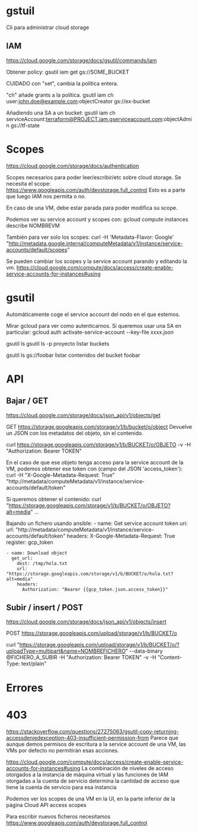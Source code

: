 # gstuil
Cli para administrar cloud storage

## IAM
https://cloud.google.com/storage/docs/gsutil/commands/iam

Obtener policy:
gsutil iam get gs://SOME_BUCKET

CUIDADO con "set", cambia la política entera.

"ch" añade grants a la política.
gsutil iam ch user:john.doe@example.com:objectCreator gs://ex-bucket

Añadiendo una SA a un bucket:
gsutil iam ch serviceAccount:terraform@PROJECT.iam.gserviceaccount.com:objectAdmin gs://tf-state


# Scopes
https://cloud.google.com/storage/docs/authentication

Scopes necesarios para poder leer/escribir/etc sobre cloud storage.
Se necesita el scope: https://www.googleapis.com/auth/devstorage.full_control
Esto es a parte que luego IAM nos permita o no.

En caso de una VM, debe estar parada para poder modifica su scope.

Podemos ver su service account y scopes con:
gcloud compute instances describe NOMBREVM

También para ver solo los scopes:
curl -H 'Metadata-Flavor: Google' "http://metadata.google.internal/computeMetadata/v1/instance/service-accounts/default/scopes"

Se pueden cambiar los scopes y la service account parando y editando la vm.
https://cloud.google.com/compute/docs/access/create-enable-service-accounts-for-instances#using



# gsutil
Automáticamente coge el service account del nodo en el que estemos.

Mirar gcloud para ver como autenticarnos.
Si queremos usar una SA en particular:
gcloud auth activate-service-account --key-file xxxx.json

gsutil ls
gsutil ls -p proyecto
  listar buckets

gsutil ls gs://foobar
  listar contenidos del bucket foobar


# API

## Bajar / GET
https://cloud.google.com/storage/docs/json_api/v1/objects/get

GET https://storage.googleapis.com/storage/v1/b/bucket/o/object
Devuelve un JSON con los metadatos del objeto, sin el contenido.

curl https://storage.googleapis.com/storage/v1/b/BUCKET/o/OBJETO -v -H "Authorization: Bearer TOKEN"

En el caso de que ese objeto tenga acceso para la service account de la VM, podemos obtener ese token con (campo del JSON 'access_token'):
curl -H "X-Google-Metadata-Request: True" "http://metadata/computeMetadata/v1/instance/service-accounts/default/token"


Si queremos obtener el contenido:
curl "https://storage.googleapis.com/storage/v1/b/BUCKET/o/OBJETO?alt=media" ...


Bajando un fichero usando ansible:
    - name: Get service account token
      uri:
        url: "http://metadata/computeMetadata/v1/instance/service-accounts/default/token"
        headers:
          X-Google-Metadata-Request: True
      register: gcp_token

    - name: Download object
      get_url:
        dest: /tmp/hola.txt
        url: "https://storage.googleapis.com/storage/v1/b/BUCKET/o/hola.txt?alt=media"
        headers:
          Authorization: "Bearer {{gcp_token.json.access_token}}"


## Subir / insert / POST
https://cloud.google.com/storage/docs/json_api/v1/objects/insert

POST https://storage.googleapis.com/upload/storage/v1/b/BUCKET/o


curl "https://storage.googleapis.com/upload/storage/v1/b/BUCKET/o/?uploadType=multipart&name=NOMBREFICHERO" --data-binary @FICHERO_A_SUBIR -H "Authorization: Bearer TOKEN" -v -H "Content-Type: text/plain"


# Errores

# 403
https://stackoverflow.com/questions/27275063/gsutil-copy-returning-accessdeniedexception-403-insufficient-permission-from
Parece que aunque demos permisos de escritura a la service account de una VM, las VMs por defecto no permitirán esas acciones.

https://cloud.google.com/compute/docs/access/create-enable-service-accounts-for-instances#using
La combinación de niveles de acceso otorgados a la instancia de máquina virtual y las funciones de IAM otorgadas a la cuenta de servicio determina la cantidad de acceso que tiene la cuenta de servicio para esa instancia

Podemos ver los scopes de una VM en la UI, en la parte inferior de la página
Cloud API access scopes

Para escribir nuevos ficheros necesitamos
https://www.googleapis.com/auth/devstorage.full_control
